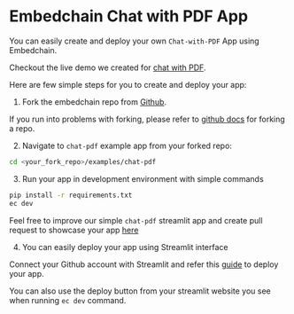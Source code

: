 # Embedchain Chat with PDF App

You can easily create and deploy your own `Chat-with-PDF` App using Embedchain.

Checkout the live demo we created for [chat with PDF](https://embedchain.ai/demo/chat-pdf).

Here are few simple steps for you to create and deploy your app:

1. Fork the embedchain repo from [Github](https://github.com/embedchain/embedchain).

If you run into problems with forking, please refer to [github docs](https://docs.github.com/en/pull-requests/collaborating-with-pull-requests/working-with-forks/fork-a-repo) for forking a repo.

2. Navigate to `chat-pdf` example app from your forked repo:

```bash
cd <your_fork_repo>/examples/chat-pdf
```

3. Run your app in development environment with simple commands

```bash
pip install -r requirements.txt
ec dev
```

Feel free to improve our simple `chat-pdf` streamlit app and create pull request to showcase your app [here](https://docs.embedchain.ai/examples/showcase)

4. You can easily deploy your app using Streamlit interface

Connect your Github account with Streamlit and refer this [guide](https://docs.streamlit.io/streamlit-community-cloud/deploy-your-app) to deploy your app.

You can also use the deploy button from your streamlit website you see when running `ec dev` command.
